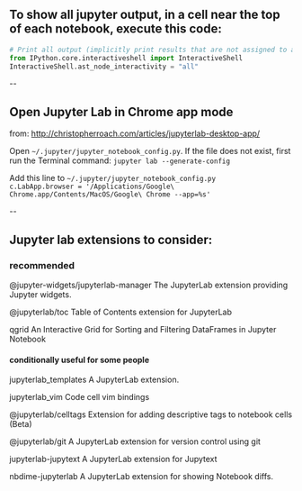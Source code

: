 


## To show all jupyter output, in a cell near the top of each notebook, execute this code: ##

```python
# Print all output (implicitly print results that are not assigned to a name)
from IPython.core.interactiveshell import InteractiveShell
InteractiveShell.ast_node_interactivity = "all"
```

--

## Open Jupyter Lab in Chrome app mode ##
from: http://christopherroach.com/articles/jupyterlab-desktop-app/

Open `~/.jupyter/jupyter_notebook_config.py`. If the file does not exist, first run the Terminal command:
`jupyter lab --generate-config`

Add this line to `~/.jupyter/jupyter_notebook_config.py`  
`c.LabApp.browser = '/Applications/Google\ Chrome.app/Contents/MacOS/Google\ Chrome --app=%s'`  

--

## Jupyter lab extensions to consider: ##

### recommended ###
@jupyter-widgets/jupyterlab-manager
The JupyterLab extension providing Jupyter widgets.

@jupyterlab/toc
Table of Contents extension for JupyterLab

qgrid
An Interactive Grid for Sorting and Filtering DataFrames in Jupyter Notebook

#### conditionally useful for some people ###
jupyterlab_templates
A JupyterLab extension.

jupyterlab_vim
Code cell vim bindings

@jupyterlab/celltags
Extension for adding descriptive tags to notebook cells (Beta)

@jupyterlab/git
A JupyterLab extension for version control using git

jupyterlab-jupytext
A JupyterLab extension for Jupytext

nbdime-jupyterlab
A JupyterLab extension for showing Notebook diffs.

